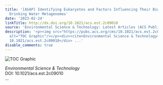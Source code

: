 ```yaml
---
title: '[ASAP] Identifying Eukaryotes and Factors Influencing Their Biogeography in
  Drinking Water Metagenomes'
date: '2023-02-24'
linkTitle: http://dx.doi.org/10.1021/acs.est.2c09010
source: 'Environmental Science & Technology: Latest Articles (ACS Publications)'
description: '<p><img src="https://pubs.acs.org/cms/10.1021/acs.est.2c09010/asset/images/medium/es2c09010_0008.gif"
  alt="TOC Graphic"/></p><div><cite>Environmental Science & Technology</cite></div><div>DOI:
  10.1021/acs.est.2c09010</div> ...'
disable_comments: true
---
```

<p><img src="https://pubs.acs.org/cms/10.1021/acs.est.2c09010/asset/images/medium/es2c09010_0008.gif" alt="TOC Graphic"/></p><div><cite>Environmental Science & Technology</cite></div><div>DOI: 10.1021/acs.est.2c09010</div> ...